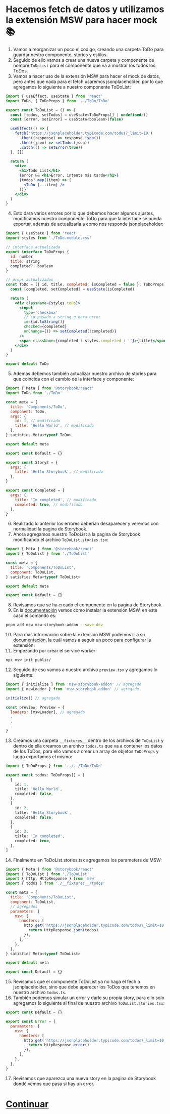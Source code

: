 # Hacemos fetch de datos y utilizamos la extensión MSW para hacer mock 📚

1. Vamos a reorganizar un poco el codigo, creando una carpeta ToDo para guardar nestro componente, stories y estilos.
2. Seguido de ello vamos a crear una nueva carpeta y componente de nombre `ToDoList` para el componente que va a mostrar los todos los ToDos.
3. Vamos a hacer uso de la extensión MSW para hacer el mock de datos, pero antes que nada para el fetch usaremos jsonplaceholder, por lo que agregamos lo siguiente a nuestro componente ToDoList:

```jsx
import { useEffect, useState } from 'react'
import ToDo, { ToDoProps } from '../ToDo/ToDo'

export const ToDoList = () => {
  const [todos, setTodos] = useState<ToDoProps[] | undefined>()
  const [error, setError] = useState<boolean>(false)

  useEffect(() => {
    fetch('https://jsonplaceholder.typicode.com/todos?_limit=10')
      .then((response) => response.json())
      .then((json) => setTodos(json))
      .catch(() => setError(true))
  }, [])

  return (
    <div>
      <h1>Todo List</h1>
      {error && <h1>Error, intenta más tarde</h1>}
      {todos?.map((item) => (
        <ToDo {...item} />
      ))}
    </div>
  )
}
```

4. Esto dara varios errores por lo que debemos hacer algunos ajustes, modificamos nuestro componente ToDo para que la interface se pueda exportar, además de actualizarla a como nos responde jsonplaceholder:

```jsx
import { useState } from 'react'
import styles from './ToDo.module.css'

// interface actualizada
export interface ToDoProps {
  id: number
  title: string
  completed?: boolean
}

// props actualizados
const ToDo = ({ id, title, completed: isCompleted = false }: ToDoProps) => {
  const [completed, setCompleted] = useState(isCompleted)

  return (
    <div className={styles.toDo}>
      <input
        type='checkbox'
        // id pasado a string o dara error
        id={id.toString()}
        checked={completed}
        onChange={() => setCompleted(!completed)}
      />
      <span className={completed ? styles.completed : ''}>{title}</span>
    </div>
  )
}

export default ToDo
```

5. Además debemos también actualizar nuestro archivo de stories para que coincida con el cambio de la interface y componente:

```jsx
import { Meta } from '@storybook/react'
import ToDo from './ToDo'

const meta = {
  title: 'Components/ToDo',
  component: ToDo,
  args: {
    id: 1, // modificado
    title: 'Hello World', // modificado
  },
} satisfies Meta<typeof ToDo>

export default meta

export const Default = {}

export const Story2 = {
  args: {
    title: 'Hello Storybook', // modificado
  },
}

export const Completed = {
  args: {
    title: 'Im completed', // modificado
    completed: true, // modificado
  },
}
```

6. Realizado lo anterior los errores deberían desaparecer y veremos con normalidad la pagina de Storybook.
7. Ahora agregamos nuestro ToDoList a la pagina de Storybook modificando el archivo `ToDoList.stories.tsx`:

```jsx
import { Meta } from '@storybook/react'
import { ToDoList } from './ToDoList'

const meta = {
  title: 'Components/ToDoList',
  component: ToDoList,
} satisfies Meta<typeof ToDoList>

export default meta

export const Default = {}
```

8. Revisamos que se ha creado el componente en la pagina de Storybook.
9. En la [documentación](https://storybook.js.org/docs/writing-stories/mocking-data-and-modules/mocking-network-requests#set-up-the-msw-addon) vemos como instalar la extensión MSW, en este caso el comando es:

```bash
pnpm add msw msw-storybook-addon --save-dev
```

10. Para más información sobre la extensión MSW podemos ir a su [documentación](https://msw-sb.vercel.app/?path=/docs/guides-getting-started--docs), la cuál vamos a seguir un poco para configurar la extensión.
11. Empezando por crear el service worker:

```bash
npx msw init public/
```

12. Seguido de eso vamos a nuestro archivo `preview.tsx` y agregamos lo siguiente:

```jsx
import { initialize } from 'msw-storybook-addon' // agregado
import { mswLoader } from 'msw-storybook-addon' // agregado

initialize() // agregado

const preview: Preview = {
  loaders: [mswLoader], // agregado
  .
  .
  .
}
```

13. Creamos una carpeta `__fixtures__` dentro de los archivos de `ToDoList` y dentro de ella creamos un archivo `todos.ts` que va a contener los datos de los ToDos, para ello vamos a crear un array de objetos `ToDoProps` y luego exportamos el mismo:

```ts
import { ToDoProps } from '../../ToDo/ToDo'

export const todos: ToDoProps[] = [
  {
    id: 1,
    title: 'Hello World',
    completed: false,
  },
  {
    id: 2,
    title: 'Hello Storybook',
    completed: false,
  },
  {
    id: 3,
    title: 'Im completed',
    completed: true,
  },
]
```

14. Finalmente en ToDoList.stories.tsx agregamos los parameters de MSW:

```jsx
import { Meta } from '@storybook/react'
import { ToDoList } from './ToDoList'
import { http, HttpResponse } from 'msw'
import { todos } from './__fixtures__/todos'

const meta = {
  title: 'Components/ToDoList',
  component: ToDoList,
  // agregados
  parameters: {
    msw: {
      handlers: [
        http.get('https://jsonplaceholder.typicode.com/todos?_limit=10', () => {
          return HttpResponse.json(todos)
        }),
      ],
    },
  },
} satisfies Meta<typeof ToDoList>

export default meta

export const Default = {}
```

15. Revisamos que el componente ToDoList ya no haga el fech a jsonplaceholder, sino que debe aparecer los ToDos que tenemos en nuestro archivo `todos.ts`.
16. También podemos simular un error y darle su propia story, para ello solo agregamos lo siguiente al final de nuestro archivo `ToDoList.stories.tsx`:

```jsx
export const Default = {}

export const Error = {
  parameters: {
    msw: {
      handlers: [
        http.get('https://jsonplaceholder.typicode.com/todos?_limit=10', () => {
          return HttpResponse.error()
        }),
      ],
    },
  },
}
```

17. Revisamos que aparezca una nueva story en la pagina de Storybook dondé vemos que pasa si hay un error.

# [Continuar](4-Notas.md)